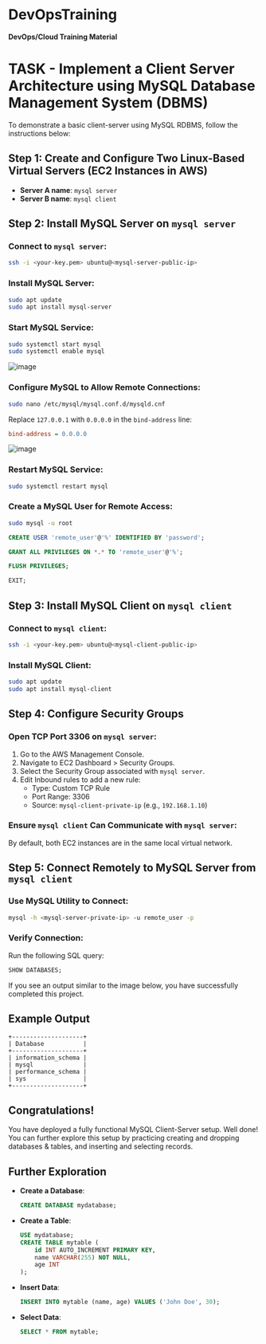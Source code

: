 # DevOpsTraining
**DevOps/Cloud Training Material**

# TASK - Implement a Client Server Architecture using MySQL Database Management System (DBMS)

To demonstrate a basic client-server using MySQL RDBMS, follow the instructions below:

## Step 1: Create and Configure Two Linux-Based Virtual Servers (EC2 Instances in AWS)

- **Server A name**: `mysql server`
- **Server B name**: `mysql client`

## Step 2: Install MySQL Server on `mysql server`

### Connect to `mysql server`:

```sh
ssh -i <your-key.pem> ubuntu@<mysql-server-public-ip>
```

### Install MySQL Server:

```sh
sudo apt update
sudo apt install mysql-server
```

### Start MySQL Service:

```sh
sudo systemctl start mysql
sudo systemctl enable mysql
```
![image](https://github.com/stiven-skyward/DevOpsTraining/assets/135337796/777b70dc-d170-4010-861f-5ea38cd77d38)

### Configure MySQL to Allow Remote Connections:

```sh
sudo nano /etc/mysql/mysql.conf.d/mysqld.cnf
```

Replace `127.0.0.1` with `0.0.0.0` in the `bind-address` line:

```ini
bind-address = 0.0.0.0
```
![image](https://github.com/stiven-skyward/DevOpsTraining/assets/135337796/b3b6a131-60e9-4986-b1ac-787922ed9c20)

### Restart MySQL Service:

```sh
sudo systemctl restart mysql
```

### Create a MySQL User for Remote Access:

```sh
sudo mysql -u root
```
```sql
CREATE USER 'remote_user'@'%' IDENTIFIED BY 'password';
```
```sql
GRANT ALL PRIVILEGES ON *.* TO 'remote_user'@'%';
```
```sql
FLUSH PRIVILEGES;
```
```sql
EXIT;
```

## Step 3: Install MySQL Client on `mysql client`

### Connect to `mysql client`:

```sh
ssh -i <your-key.pem> ubuntu@<mysql-client-public-ip>
```

### Install MySQL Client:

```sh
sudo apt update
sudo apt install mysql-client
```

## Step 4: Configure Security Groups

### Open TCP Port 3306 on `mysql server`:

1. Go to the AWS Management Console.
2. Navigate to EC2 Dashboard > Security Groups.
3. Select the Security Group associated with `mysql server`.
4. Edit Inbound rules to add a new rule:
   - Type: Custom TCP Rule
   - Port Range: 3306
   - Source: `mysql-client-private-ip` (e.g., `192.168.1.10`)

### Ensure `mysql client` Can Communicate with `mysql server`:

By default, both EC2 instances are in the same local virtual network.

## Step 5: Connect Remotely to MySQL Server from `mysql client`

### Use MySQL Utility to Connect:

```sh
mysql -h <mysql-server-private-ip> -u remote_user -p
```

### Verify Connection:

Run the following SQL query:

```sql
SHOW DATABASES;
```

If you see an output similar to the image below, you have successfully completed this project.

## Example Output

```
+--------------------+
| Database           |
+--------------------+
| information_schema |
| mysql              |
| performance_schema |
| sys                |
+--------------------+
```

## Congratulations!

You have deployed a fully functional MySQL Client-Server setup. Well done! You can further explore this setup by practicing creating and dropping databases & tables, and inserting and selecting records.

## Further Exploration

- **Create a Database**:

    ```sql
    CREATE DATABASE mydatabase;
    ```

- **Create a Table**:

    ```sql
    USE mydatabase;
    CREATE TABLE mytable (
        id INT AUTO_INCREMENT PRIMARY KEY,
        name VARCHAR(255) NOT NULL,
        age INT
    );
    ```

- **Insert Data**:

    ```sql
    INSERT INTO mytable (name, age) VALUES ('John Doe', 30);
    ```

- **Select Data**:

    ```sql
    SELECT * FROM mytable;
    ```

